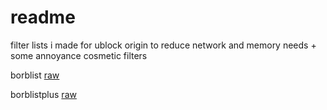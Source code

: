 # readme
filter lists i made for ublock origin to reduce network and memory needs + some annoyance cosmetic filters

borblist
[raw](https://raw.githubusercontent.com/blorborb/filterlists/refs/heads/main/borblist.txt)

borblistplus
[raw](https://raw.githubusercontent.com/blorborb/filterlists/refs/heads/main/borblistplus)
